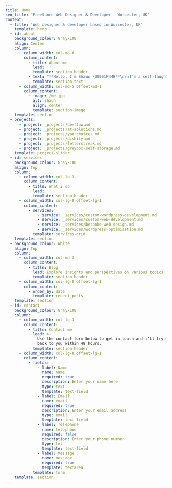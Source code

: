 ```yaml
---
title: Home
seo_title: 'Freelance Web Designer & Developer - Worcester, UK'
content:
  - title: 'Web designer & developer based in Worcester, UK'
    template: hero
  - id: about
    background_colour: Gray-100
    align: Center
    column:
      - column_width: col-md-6
        column_content:
          - title: About me
            lead: ''
            template: section-header
          - text: "**Hello, I’m Shaun \U0001F44B**\n\nI'm a self-taught, full-stack developer with over a decade of experience crafting websites. With a keen eye for design, I approach projects from a unique perspective. My philosophy is simple: websites should be swift, user-friendly, and accessible to all.\n\nWhen I'm not building websites, I enjoy hiking, rowing, playing video games and cooking. I'm also a devoted football fan, proudly supporting Arsenal through every match!\n\n<Button button_label=\"View CV\" button_type=\"primary\" button_link=\"https://test.com\" button_link_target=\"_blank\" />\n"
            template: section-text
      - column_width: col-md-5 offset-md-1
        column_content:
          - image: /me.jpg
            alt: shaun
            align: center
            template: section-image
    template: section
  - projects:
      - project: _projects/devflow.md
      - project: _projects/at-solutions.md
      - project: _projects/yourchoices.md
      - project: _projects/dishify.md
      - project: _projects/letterstreak.md
      - project: _projects/greybox-self-storage.md
    template: project-slider
  - id: services
    background_colour: Gray-100
    align: Top
    column:
      - column_width: col-lg-3
        column_content:
          - title: What i do
            lead: ''
            template: section-header
      - column_width: col-lg-8 offset-lg-1
        column_content:
          - services:
              - service: _services/custom-wordpress-development.md
              - service: _services/custom-web-development.md
              - service: _services/bespoke-web-design.md
              - service: _services/wordpress-optimisation.md
            template: services-grid
    template: section
  - background_colour: White
    align: Top
    column:
      - column_width: col-md-3
        column_content:
          - title: Blog
            lead: Explore insights and perspectives on various topics
            template: section-header
      - column_width: col-lg-8 offset-lg-1
        column_content:
          - order_by: date
            template: recent-posts
    template: section
  - id: contact
    background_colour: Gray-100
    column:
      - column_width: col-lg-3
        column_content:
          - title: Contact me
            lead: >-
              Use the contact form below to get in touch and i’ll try my best to
              back to you within 48 hours.
            template: section-header
      - column_width: col-lg-8 offset-lg-1
        column_content:
          - fields:
              - label: Name
                name: name
                required: true
                description: Enter your name here
                type: text
                template: text-field
              - label: Email
                name: email
                required: true
                description: Enter your email address
                type: email
                template: text-field
              - label: Telephone
                name: telephone
                required: false
                description: Enter your phone number
                type: tel
                template: text-field
              - label: Message
                name: message
                required: true
                template: textarea
            template: form
    template: section
---
```


